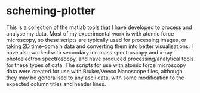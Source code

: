 # scheming-plotter
This is a collection of the matlab tools that I have developed to process and analyse my data.
Most of my experimental work is with atomic force microscopy, so these scripts are typically used for processing images, or taking 2D time-domain data and converting them into better visualisations.
I have also worked with secondary ion mass spectroscopy and x-ray photoelectron spectroscopy, and have produced processing/analytical tools for these types of data.
The scripts for use with atomic force microscopy data were created for use with Bruker/Veeco Nanoscope files, although they may be generalised to any ascii data, with some modification to the expected column titles and header lines.
